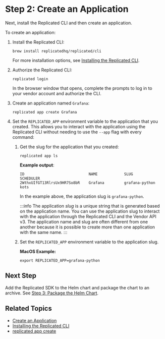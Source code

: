 # Step 2: Create an Application

Next, install the Replicated CLI and then create an application.

To create an application:

1. Install the Replicated CLI:

   ```
   brew install replicatedhq/replicated/cli
   ```
   For more installation options, see [Installing the Replicated CLI](/reference/replicated-cli-installing).

1. Authorize the Replicated CLI:

   ```
   replicated login
   ```
   In the browser window that opens, complete the prompts to log in to your vendor account and authorize the CLI.

1. Create an application named `Grafana`:

   ```
   replicated app create Grafana
   ```

1. Set the `REPLICATED_APP` environment variable to the application that you created. This allows you to interact with the application using the Replicated CLI without needing to use the `--app` flag with every command:

   1. Get the slug for the application that you created:

      ```
      replicated app ls
      ```
      **Example output**:
      ```
      ID                             NAME            SLUG            SCHEDULER
      2WthxUIfGT13RlrsUx9HR7So8bR    Grafana         grafana-python  kots
      ```
      In the example above, the application slug is `grafana-python`.

      :::info
      The application _slug_ is a unique string that is generated based on the application name. You can use the application slug to interact with the application through the Replicated CLI and the Vendor API v3. The application name and slug are often different from one another because it is possible to create more than one application with the same name.
      :::

   1. Set the `REPLICATED_APP` environment variable to the application slug.

      **MacOS Example:**

      ```
      export REPLICATED_APP=grafana-python
      ```

## Next Step

Add the Replicated SDK to the Helm chart and package the chart to an archive. See [Step 3: Package the Helm Chart](tutorial-config-package-chart).

## Related Topics

* [Create an Application](/vendor/vendor-portal-manage-app#create-an-application)
* [Installing the Replicated CLI](/reference/replicated-cli-installing)
* [replicated app create](/reference/replicated-cli-app-create)